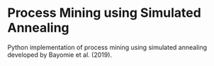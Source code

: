 # Process Mining using Simulated Annealing
Python implementation of process mining using simulated annealing developed by Bayomie et al. (2019).
